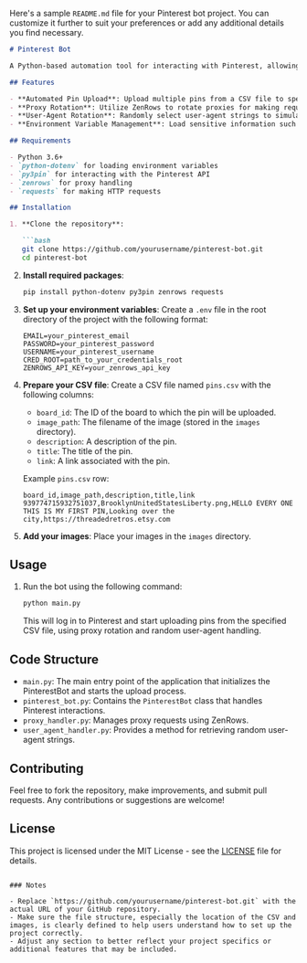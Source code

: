 Here's a sample `README.md` file for your Pinterest bot project. You can customize it further to suit your preferences or add any additional details you find necessary.

```markdown
# Pinterest Bot

A Python-based automation tool for interacting with Pinterest, allowing users to upload pins from a CSV file while employing proxy rotation and user-agent handling to simulate human-like behavior.

## Features

- **Automated Pin Upload**: Upload multiple pins from a CSV file to specified Pinterest boards.
- **Proxy Rotation**: Utilize ZenRows to rotate proxies for making requests, ensuring stability and preventing IP bans.
- **User-Agent Rotation**: Randomly select user-agent strings to simulate different browser environments.
- **Environment Variable Management**: Load sensitive information such as API keys, email, and passwords from a `.env` file.

## Requirements

- Python 3.6+
- `python-dotenv` for loading environment variables
- `py3pin` for interacting with the Pinterest API
- `zenrows` for proxy handling
- `requests` for making HTTP requests

## Installation

1. **Clone the repository**:

   ```bash
   git clone https://github.com/yourusername/pinterest-bot.git
   cd pinterest-bot
   ```

2. **Install required packages**:

   ```bash
   pip install python-dotenv py3pin zenrows requests
   ```

3. **Set up your environment variables**: Create a `.env` file in the root directory of the project with the following format:

   ```plaintext
   EMAIL=your_pinterest_email
   PASSWORD=your_pinterest_password
   USERNAME=your_pinterest_username
   CRED_ROOT=path_to_your_credentials_root
   ZENROWS_API_KEY=your_zenrows_api_key
   ```

4. **Prepare your CSV file**: Create a CSV file named `pins.csv` with the following columns:
   - `board_id`: The ID of the board to which the pin will be uploaded.
   - `image_path`: The filename of the image (stored in the `images` directory).
   - `description`: A description of the pin.
   - `title`: The title of the pin.
   - `link`: A link associated with the pin.

   Example `pins.csv` row:
   ```csv
   board_id,image_path,description,title,link
   939774715932751037,BrooklynUnitedStatesLiberty.png,HELLO EVERY ONE THIS IS MY FIRST PIN,Looking over the city,https://threadedretros.etsy.com
   ```

5. **Add your images**: Place your images in the `images` directory.

## Usage

1. Run the bot using the following command:

   ```bash
   python main.py
   ```

   This will log in to Pinterest and start uploading pins from the specified CSV file, using proxy rotation and random user-agent handling.

## Code Structure

- `main.py`: The main entry point of the application that initializes the PinterestBot and starts the upload process.
- `pinterest_bot.py`: Contains the `PinterestBot` class that handles Pinterest interactions.
- `proxy_handler.py`: Manages proxy requests using ZenRows.
- `user_agent_handler.py`: Provides a method for retrieving random user-agent strings.

## Contributing

Feel free to fork the repository, make improvements, and submit pull requests. Any contributions or suggestions are welcome!

## License

This project is licensed under the MIT License - see the [LICENSE](LICENSE) file for details.
```

### Notes

- Replace `https://github.com/yourusername/pinterest-bot.git` with the actual URL of your GitHub repository.
- Make sure the file structure, especially the location of the CSV and images, is clearly defined to help users understand how to set up the project correctly.
- Adjust any section to better reflect your project specifics or additional features that may be included.
